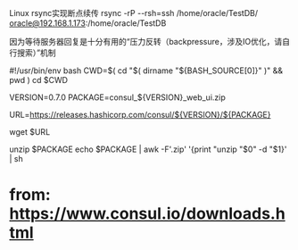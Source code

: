 Linux rsync实现断点续传
rsync -rP --rsh=ssh /home/oracle/TestDB/ oracle@192.168.1.173:/home/oracle/TestDB


因为等待服务器回复是十分有用的“压力反转（backpressure，涉及IO优化，请自行搜索）”机制

#!/usr/bin/env bash
CWD=$( cd "$( dirname "${BASH_SOURCE[0]}" )" && pwd )
cd $CWD

VERSION=0.7.0
PACKAGE=consul_${VERSION}_web_ui.zip

URL=https://releases.hashicorp.com/consul/${VERSION}/${PACKAGE}

wget $URL

unzip $PACKAGE
echo $PACKAGE | awk -F'.zip' '{print "unzip "$0" -d "$1}' | sh

# from: https://www.consul.io/downloads.html
